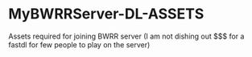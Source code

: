 # MyBWRRServer-DL-ASSETS
Assets required for joining BWRR server (I am not dishing out $$$ for a fastdl for few people to play on the server)
